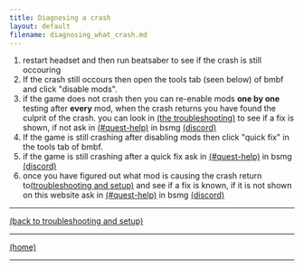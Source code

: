 ```yaml
---
title: Diagnosing a crash
layout: default
filename: diagnosing_what_crash.md
---
```


1. restart headset and then run beatsaber to see if the crash is still occouring
2. If the crash still occours then open the tools tab (seen below) of bmbf and click "disable mods".
3. if the game does not crash then you can re-enable mods **one by one** testing after **every** mod, when the crash returns you have found the culprit of the crash. you can look in [(the troubleshooting)](../individual_mods_homepage.md) to see if a fix is shown, if not ask in [(#quest-help)](https://discord.com/channels/441805394323439646/599740612752703490) in bsmg [(discord)](https://discord.gg/beatsabermods)
4. If the game is still crashing after disabling mods then click "quick fix" in the tools tab of bmbf. 
5. if the game is still crashing after a quick fix ask in [(#quest-help)](https://discord.com/channels/441805394323439646/599740612752703490) in bsmg [(discord)](https://discord.gg/beatsabermods)
6. once you have figured out what mod is causing the crash return to[(troubleshooting and setup)](../individual_mods_homepage.md) and see if a fix is known, if it is not shown on this website ask in [(#quest-help)](https://discord.com/channels/441805394323439646/599740612752703490) in bsmg [(discord)](https://discord.gg/beatsabermods)

****
[(back to troubleshooting and setup)](../individual_mods_homepage.md)



****
[(home)](../home.md)



****